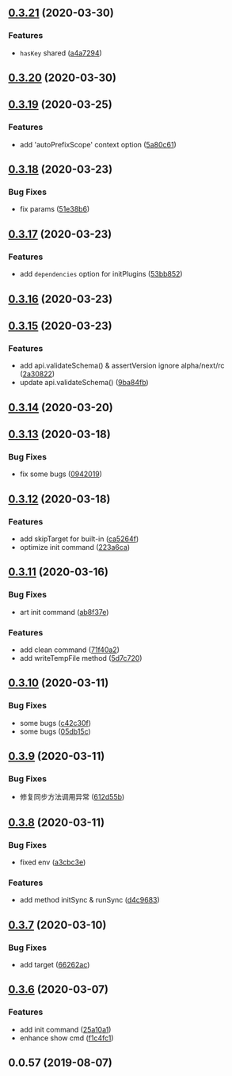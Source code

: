 ## [0.3.21](https://github.com/MicroAppJS/core/compare/v0.3.20...v0.3.21) (2020-03-30)


### Features

* `hasKey` shared ([a4a7294](https://github.com/MicroAppJS/core/commit/a4a72944eafe924bb23fdbb51e41cb4879f7d135))

## [0.3.20](https://github.com/MicroAppJS/core/compare/v0.3.19...v0.3.20) (2020-03-30)

## [0.3.19](https://github.com/MicroAppJS/core/compare/v0.3.18...v0.3.19) (2020-03-25)


### Features

* add 'autoPrefixScope' context option ([5a80c61](https://github.com/MicroAppJS/core/commit/5a80c61414b316e77beed840471e1acb87fe4e49))

## [0.3.18](https://github.com/MicroAppJS/core/compare/v0.3.17...v0.3.18) (2020-03-23)


### Bug Fixes

* fix params ([51e38b6](https://github.com/MicroAppJS/core/commit/51e38b6ab1ad45071ec85a2a9af0f4d2b1ed18ef))

## [0.3.17](https://github.com/MicroAppJS/core/compare/v0.3.16...v0.3.17) (2020-03-23)


### Features

* add `dependencies` option for initPlugins ([53bb852](https://github.com/MicroAppJS/core/commit/53bb852c7124508b98c7694495d40969a8cd7d97))

## [0.3.16](https://github.com/MicroAppJS/core/compare/v0.3.15...v0.3.16) (2020-03-23)

## [0.3.15](https://github.com/MicroAppJS/core/compare/v0.3.14...v0.3.15) (2020-03-23)


### Features

* add api.validateSchema() & assertVersion ignore alpha/next/rc ([2a30822](https://github.com/MicroAppJS/core/commit/2a30822deed1a7487a966d0e1c75af93654fc266))
* update api.validateSchema() ([9ba84fb](https://github.com/MicroAppJS/core/commit/9ba84fb0e0a4dcf178c75ea3d4f3718231a75a43))

## [0.3.14](https://github.com/MicroAppJS/core/compare/v0.3.13...v0.3.14) (2020-03-20)

## [0.3.13](https://github.com/MicroAppJS/core/compare/v0.3.12...v0.3.13) (2020-03-18)


### Bug Fixes

* fix some bugs ([0942019](https://github.com/MicroAppJS/core/commit/0942019a0e9247fa5fa884fa340be6039cf13719))

## [0.3.12](https://github.com/MicroAppJS/core/compare/v0.3.11...v0.3.12) (2020-03-18)


### Features

* add skipTarget for built-in ([ca5264f](https://github.com/MicroAppJS/core/commit/ca5264fcd389348d1123fffad4ff05deef321a28))
* optimize init command ([223a6ca](https://github.com/MicroAppJS/core/commit/223a6ca6ed780c67cfdc8cca67201576dda9a8e5))

## [0.3.11](https://github.com/MicroAppJS/core/compare/v0.3.10...v0.3.11) (2020-03-16)


### Bug Fixes

* art init command ([ab8f37e](https://github.com/MicroAppJS/core/commit/ab8f37ef4d46b5ea0d5442bc34b8e60847c7406a))


### Features

* add clean command ([71f40a2](https://github.com/MicroAppJS/core/commit/71f40a2afb1d93e6961b946fa0f2542984809b69))
* add writeTempFile method ([5d7c720](https://github.com/MicroAppJS/core/commit/5d7c720a700e571fa1208d763db6c9ac0058f0b2))

## [0.3.10](https://github.com/MicroAppJS/core/compare/v0.3.9...v0.3.10) (2020-03-11)


### Bug Fixes

* some bugs ([c42c30f](https://github.com/MicroAppJS/core/commit/c42c30f2c76a446408411c1ad5f6dccad036139d))
* some bugs ([05db15c](https://github.com/MicroAppJS/core/commit/05db15c4d10fd5304183095793901292a66cd096))

## [0.3.9](https://github.com/MicroAppJS/core/compare/v0.3.8...v0.3.9) (2020-03-11)


### Bug Fixes

* 修复同步方法调用异常 ([612d55b](https://github.com/MicroAppJS/core/commit/612d55bdb771ee5f39ee97982f16f128a750875e))

## [0.3.8](https://github.com/MicroAppJS/core/compare/v0.3.7...v0.3.8) (2020-03-11)


### Bug Fixes

* fixed env ([a3cbc3e](https://github.com/MicroAppJS/core/commit/a3cbc3e207d6973f7be9375f026a56b159dcc9ba))


### Features

* add method initSync & runSync ([d4c9683](https://github.com/MicroAppJS/core/commit/d4c9683479d2e71e9b1739c5cf4f588659610885))

## [0.3.7](https://github.com/MicroAppJS/core/compare/v0.3.6...v0.3.7) (2020-03-10)


### Bug Fixes

* add target ([66262ac](https://github.com/MicroAppJS/core/commit/66262ac9a1411133758dfcc4f43b8613734a88f6))

## [0.3.6](https://github.com/MicroAppJS/core/compare/v0.0.57...v0.3.6) (2020-03-07)


### Features

* add init command ([25a10a1](https://github.com/MicroAppJS/core/commit/25a10a1cfef205c335dd9376458e3790e0a6de9e))
* enhance show cmd ([f1c4fc1](https://github.com/MicroAppJS/core/commit/f1c4fc16005d9d795ad7bfbf68d2dee96871ebba))



## 0.0.57 (2019-08-07)

